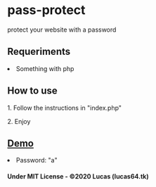 # pass-protect
protect your website with a password

## Requeriments
<li>Something with php</li>

## How to use
<p>1. Follow the instructions in "index.php"</p>
<p>2. Enjoy</p>

## [Demo](https://pass-protect.l64.repl.co)
<li>Password: "a"</li>

#### Under MIT License - ©2020 Lucas (lucas64.tk)
